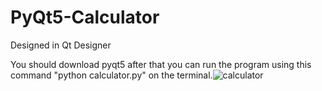 # PyQt5-Calculator
Designed in Qt Designer

You should download pyqt5 after that you can run the program using this command "python calculator.py" on the terminal.![calculator](https://user-images.githubusercontent.com/68771760/213861387-47c09f6c-58fb-46ed-bf34-5425c92ccc4e.png)
